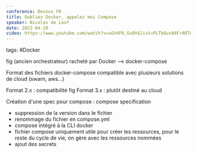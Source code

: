 ```yaml
---
conference: Devoxx FR
title: Oubliez Docker, appelez moi Compose
speaker: Nicolas de Loof
date: 2022-04-20
video: https://www.youtube.com/watch?v=xGh4F6_Gs0Y&list=PLTbQvx84FrARTeUA5pExVR5vjCOqWIplI&index=4
---
```

tags: #Docker 

fig (ancien orchestrateur) racheté par Docker --> docker-compose

Format des fichiers docker-compose compatible avec plusieurs solutions de cloud (swarn, aws...)

Format 2.x : compatibilité fig
Format 3.x : plutôt destiné au cloud

Création d'une spec pour compose : compose specification
- suppression de la version dans le fichier
- renommage du fichier en compose.yml
- compose intégré à la CLI docker
- fichier compose uniquement utile pour créer les ressources, pour le reste du cycle de vie, on gère avec les ressources nommées
- ajout des secrets



